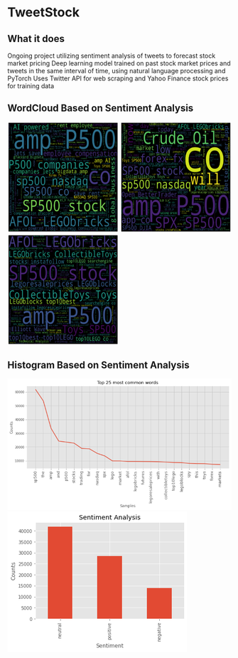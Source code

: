 # TweetStock
## What it does
Ongoing project utilizing sentiment analysis of tweets to forecast stock market pricing
Deep learning model trained on past stock market prices and tweets in the same interval of time, using natural language processing and PyTorch
Uses Twitter API for web scraping and Yahoo Finance stock prices for training data

## WordCloud Based on Sentiment Analysis
<p float="left">
<img src = "https://github.com/BabyChouSr/TweetStock/blob/main/reports/figures/positivewordcloud.png" width = "250" height = "250">
  <img src = "https://github.com/BabyChouSr/TweetStock/blob/main/reports/figures/negativewordcloud.png" width = "250" height = "250">
  <img src = "https://github.com/BabyChouSr/TweetStock/blob/main/reports/figures/neutralwordcloud.png" width = "250" height = "250">
</p>

## Histogram Based on Sentiment Analysis
<img src = "https://github.com/BabyChouSr/TweetStock/blob/main/reports/figures/commonwords.png">
<img src = "https://github.com/BabyChouSr/TweetStock/blob/main/reports/figures/sentimentanalysis.png">


